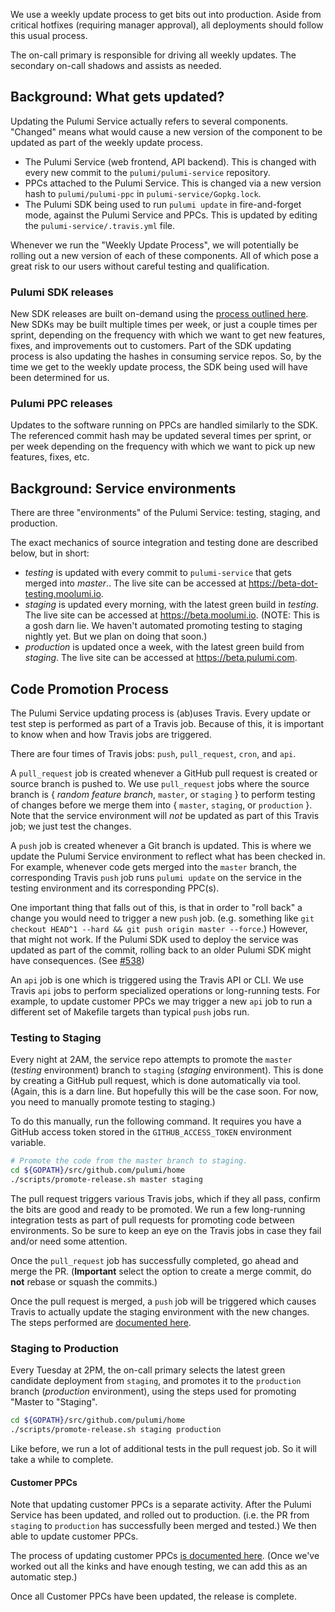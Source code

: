 We use a weekly update process to get bits out into production.  Aside from critical hotfixes (requiring manager approval), all deployments should follow this usual process.

The on-call primary is responsible for driving all weekly updates.  The secondary on-call shadows and assists as needed.

## Background: What gets updated?

Updating the Pulumi Service actually refers to several components. "Changed" means what would cause a new version of the component to be updated as part of the weekly update process.

- The Pulumi Service (web frontend, API backend). This is changed with every new commit to the `pulumi/pulumi-service` repository.
- PPCs attached to the Pulumi Service. This is changed via a new version hash to `pulumi/pulumi-ppc` in `pulumi-service/Gopkg.lock`.
- The Pulumi SDK being used to run `pulumi update` in fire-and-forget mode, against the Pulumi Service and PPCs. This is updated by editing the `pulumi-service/.travis.yml` file.

Whenever we run the "Weekly Update Process", we will potentially be rolling out a new version of each of these components. All of which pose a great risk to our users without careful testing and qualification.

### Pulumi SDK releases

New SDK releases are built on-demand using the [process outlined here](https://github.com/pulumi/home/wiki/Producing-an-SDK).  New SDKs may be built multiple times per week, or just a couple times per sprint, depending on the frequency with which we want to get new features, fixes, and improvements out to customers.  Part of the SDK updating process is also updating the hashes in consuming service repos.  So, by the time we get to the weekly update process, the SDK being used will have been determined for us.

### Pulumi PPC releases

Updates to the software running on PPCs are handled similarly to the SDK. The referenced commit hash may be updated several times per sprint, or per week depending on the frequency with which we want to pick up new features, fixes, etc.

## Background: Service environments

There are three "environments" of the Pulumi Service: testing, staging, and production.

The exact mechanics of source integration and testing done are described below, but in short:

- _testing_ is updated with every commit to `pulumi-service` that gets merged into _master_.. The live site can be accessed at https://beta-dot-testing.moolumi.io.
- _staging_ is updated every morning, with the latest green build in _testing_. The live site can be accessed at https://beta.moolumi.io. (NOTE: This is a gosh darn lie. We haven't automated promoting testing to staging nightly yet. But we plan on doing that soon.)
- _production_ is updated once a week, with the latest green build from _staging_. The live site can be accessed at https://beta.pulumi.com.

## Code Promotion Process

The Pulumi Service updating process is (ab)uses Travis. Every update or test step is performed as part of a Travis job. Because of this, it is important to know when and how Travis jobs are triggered.

There are four times of Travis jobs: `push`, `pull_request`, `cron`, and `api`.

A `pull_request` job is created whenever a GitHub pull request is created or source branch is pushed to. We use `pull_request` jobs where the source branch is { _random feature branch_, `master`, or `staging` } to perform testing of changes before we merge them into { `master`, `staging`, or `production` }. Note that the service environment will _not_ be updated as part of this Travis job; we just test the changes.

A `push` job is created whenever a Git branch is updated. This is where we update the Pulumi Service environment to reflect what has been checked in. For example, whenever code gets merged into the `master` branch, the corresponding Travis `push` job runs `pulumi update` on the service in the testing environment and its corresponding PPC(s).

One important thing that falls out of this, is that in order to "roll back" a change you would need to trigger a new `push` job. (e.g. something like `git checkout HEAD^1 --hard && git push origin master --force`.) However, that might not work. If the Pulumi SDK used to deploy the service was updated as part of the commit, rolling back to an older Pulumi SDK might have consequences. (See [#538](https://github.com/pulumi/pulumi-service/issues/538))

An `api` job is one which is triggered using the Travis API or CLI. We use Travis `api` jobs to perform specialized operations or long-running tests. For example, to update customer PPCs we may trigger a new `api` job to run a different set of Makefile targets than typical `push` jobs run.

### Testing to Staging

Every night at 2AM, the service repo attempts to promote the `master` (_testing_ environment) branch to `staging` (_staging_ environment). This is done by creating a GitHub pull request, which is done automatically via tool. (Again, this is a darn line. But hopefully this will be the case soon. For now, you need to manually promote testing to staging.)

To do this manually, run the following command. It requires you have a GitHub access token stored in the  `GITHUB_ACCESS_TOKEN` environment variable.

```bash
# Promote the code from the master branch to staging.
cd ${GOPATH}/src/github.com/pulumi/home
./scripts/promote-release.sh master staging
```

The pull request triggers various Travis jobs, which if they all pass, confirm the bits are good and ready to be promoted. We run a few long-running integration tests as part of pull requests for promoting code between environments. So be sure to keep an eye on the Travis jobs in case they fail and/or need some attention.

Once the `pull_request` job has successfully completed, go ahead and merge the PR. (**Important** select the option to create a merge commit, do **not** rebase or squash the commits.)

Once the pull request is merged, a `push` job will be triggered which causes Travis to actually update the staging environment with the new changes. The steps performed are [documented here](https://github.com/pulumi/home/wiki/Updating-the-Service).

### Staging to Production

Every Tuesday at 2PM, the on-call primary selects the latest green candidate deployment from `staging`, and promotes it to the `production` branch (_production_ environment), using the steps used for promoting "Master to "Staging".

```bash
cd ${GOPATH}/src/github.com/pulumi/home
./scripts/promote-release.sh staging production
```

Like before, we run a lot of additional tests in the pull request job. So it will take a while to complete.

#### Customer PPCs

Note that updating customer PPCs is a separate activity. After the Pulumi Service has been updated, and rolled out to production. (i.e. the PR from `staging` to `production` has successfully been merged and tested.) We then able to update customer PPCs.

The process of updating customer PPCs [is documented here](https://github.com/pulumi/home/wiki/Updating-PPCs). (Once we've worked out all the kinks and have enough testing, we can add this as an automatic step.)

Once all Customer PPCs have been updated, the release is complete.